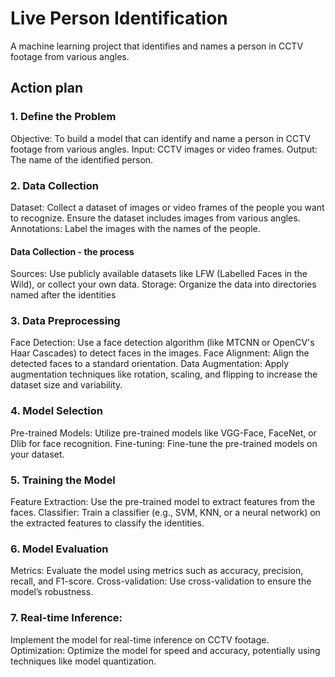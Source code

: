 # Live Person Identification
A machine learning project that identifies and names a person in CCTV footage from various angles.

## Action plan
### 1. Define the Problem
Objective: To build a model that can identify and name a person in CCTV footage from various angles.
Input: CCTV images or video frames.
Output: The name of the identified person.

### 2. Data Collection
Dataset: Collect a dataset of images or video frames of the people you want to recognize. Ensure the dataset includes images from various angles.
Annotations: Label the images with the names of the people.
#### Data Collection - the process 
Sources: Use publicly available datasets like LFW (Labelled Faces in the Wild), or collect your own data.
Storage: Organize the data into directories named after the identities
### 3. Data Preprocessing
Face Detection: Use a face detection algorithm (like MTCNN or OpenCV's Haar Cascades) to detect faces in the images.
Face Alignment: Align the detected faces to a standard orientation.
Data Augmentation: Apply augmentation techniques like rotation, scaling, and flipping to increase the dataset size and variability.

### 4. Model Selection
Pre-trained Models: Utilize pre-trained models like VGG-Face, FaceNet, or Dlib for face recognition.
Fine-tuning: Fine-tune the pre-trained models on your dataset.

### 5. Training the Model
Feature Extraction: Use the pre-trained model to extract features from the faces.
Classifier: Train a classifier (e.g., SVM, KNN, or a neural network) on the extracted features to classify the identities.

### 6. Model Evaluation
Metrics: Evaluate the model using metrics such as accuracy, precision, recall, and F1-score.
Cross-validation: Use cross-validation to ensure the model’s robustness.

### 7. Real-time Inference: 
Implement the model for real-time inference on CCTV footage.
Optimization: Optimize the model for speed and accuracy, potentially using techniques like model quantization.
